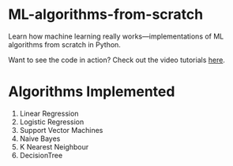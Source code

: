 # ML-algorithms-from-scratch
Learn how machine learning really works—implementations of ML algorithms from scratch in Python. 

Want to see the code in action? Check out the video tutorials [here](https://www.youtube.com/@nexusneuralco).
# Algorithms Implemented
1. Linear Regression
2. Logistic Regression
3. Support Vector Machines
4. Naive Bayes
5. K Nearest Neighbour
6. DecisionTree
